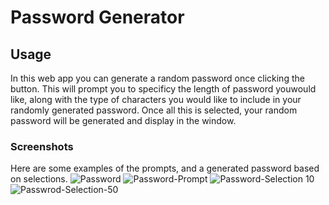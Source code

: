 # Password Generator

## Usage
In this web app you can generate a random password once clicking the button. This will prompt you to specificy the length of password youwould like, along with the type of characters you would like to include in your randomly generated password. Once all this is selected, your random password will be generated and display in the window.

### Screenshots
Here are some examples of the prompts, and a generated password based on selections.
![Password](https://user-images.githubusercontent.com/116085080/211652080-5098d93d-6ef7-4411-8b88-36e220ac8195.png)
![Password-Prompt](https://user-images.githubusercontent.com/116085080/211652082-a8c6291f-f4e1-48d6-b443-e639e87748a9.png)
![Password-Selection 10](https://user-images.githubusercontent.com/116085080/211652083-c04fc447-c1ac-4730-a6d2-a526c388c196.png)
![Passwrod-Selection-50](https://user-images.githubusercontent.com/116085080/211652085-65b24fde-0c2f-4e05-bc74-7845a1f64733.png)
